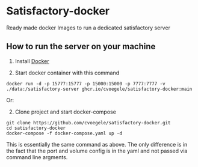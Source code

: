 # Satisfactory-docker

Ready made docker Images to run a dedicated satisfactory server

## How to run the server on your machine

1. Install [Docker](https://www.docker.com/)

2. Start docker container with this command

```shell
docker run -d -p 15777:15777 -p 15000:15000 -p 7777:7777 -v ./data:/satisfactory-server ghcr.io/cvoegele/satisfactory-docker:main
```

Or:

2. Clone project and start docker-compose

```shell
git clone https://github.com/cvoegele/satisfactory-docker.git
cd satisfactory-docker
docker-compose -f docker-compose.yaml up -d
```

This is essentially the same command as above. The only difference is in the fact that the port and volume config is in the yaml and not passed via command line argments.
